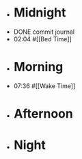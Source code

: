 - # Midnight
- DONE commit journal
- 02:04 #[[Bed Time]]
- # Morning
- 07:36 #[[Wake Time]]
- # Afternoon
- # Night